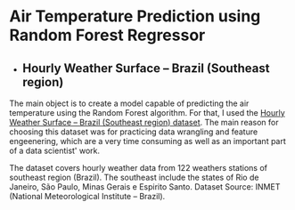 # Air Temperature Prediction using Random Forest Regressor
* ## Hourly Weather Surface – Brazil (Southeast region)

The main object is to create a model capable of predicting the air temperature using the Random Forest algorithm. For that, I used the [Hourly Weather Surface – Brazil (Southeast region) dataset](https://www.kaggle.com/PROPPG-PPG/hourly-weather-surface-brazil-southeast-region). The main reason for choosing this dataset was for practicing data wrangling and feature engeenering, which are a very time consuming as well as an important part of a data scientist' work.

The dataset covers hourly weather data from 122 weathers stations of southeast region (Brazil). The southeast include the states of Rio de Janeiro, São Paulo, Minas Gerais e Espirito Santo. Dataset Source: INMET (National Meteorological Institute – Brazil).


